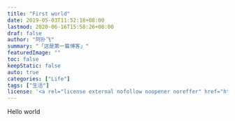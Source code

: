 ```yaml
---
title: "First world"
date: 2019-05-03T11:52:18+08:00
lastmod: 2020-06-16T15:58:26+08:00
draf: false
author: "阿扑飞"
summary: "「这是第一篇博客」"
featuredImage: ""
toc: false
keepStatic: false
auto: true
categories: ["Life"]
tags: ["生活"]
license: '<a rel="license external nofollow noopener noreffer" href="https://creativecommons.org/licenses/by-nc/3.0/" target="_blank">CC BY-NC 3.0</a>'
---
```


Hello world